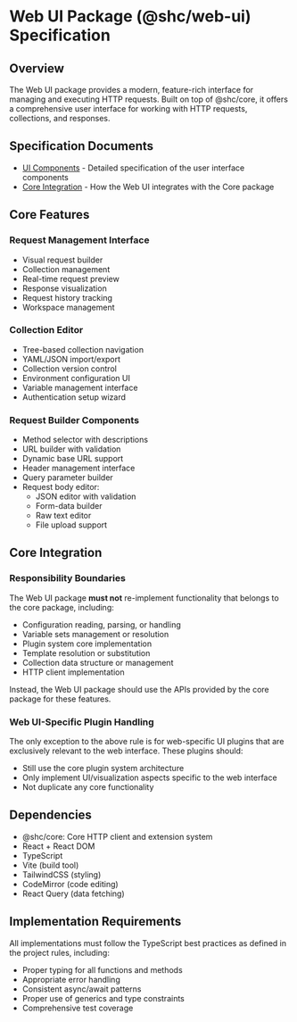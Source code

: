 # Web UI Package (@shc/web-ui) Specification

## Overview

The Web UI package provides a modern, feature-rich interface for managing and executing HTTP requests. Built on top of @shc/core, it offers a comprehensive user interface for working with HTTP requests, collections, and responses.

## Specification Documents

- [UI Components](./components.md) - Detailed specification of the user interface components
- [Core Integration](./integration.md) - How the Web UI integrates with the Core package

## Core Features

### Request Management Interface

- Visual request builder
- Collection management
- Real-time request preview
- Response visualization
- Request history tracking
- Workspace management

### Collection Editor

- Tree-based collection navigation
- YAML/JSON import/export
- Collection version control
- Environment configuration UI
- Variable management interface
- Authentication setup wizard

### Request Builder Components

- Method selector with descriptions
- URL builder with validation
- Dynamic base URL support
- Header management interface
- Query parameter builder
- Request body editor:
  - JSON editor with validation
  - Form-data builder
  - Raw text editor
  - File upload support

## Core Integration

### Responsibility Boundaries

The Web UI package **must not** re-implement functionality that belongs to the core package, including:

- Configuration reading, parsing, or handling
- Variable sets management or resolution
- Plugin system core implementation
- Template resolution or substitution
- Collection data structure or management
- HTTP client implementation

Instead, the Web UI package should use the APIs provided by the core package for these features.

### Web UI-Specific Plugin Handling

The only exception to the above rule is for web-specific UI plugins that are exclusively relevant to the web interface. These plugins should:

- Still use the core plugin system architecture
- Only implement UI/visualization aspects specific to the web interface
- Not duplicate any core functionality

## Dependencies

- @shc/core: Core HTTP client and extension system
- React + React DOM
- TypeScript
- Vite (build tool)
- TailwindCSS (styling)
- CodeMirror (code editing)
- React Query (data fetching)

## Implementation Requirements

All implementations must follow the TypeScript best practices as defined in the project rules, including:

- Proper typing for all functions and methods
- Appropriate error handling
- Consistent async/await patterns
- Proper use of generics and type constraints
- Comprehensive test coverage
